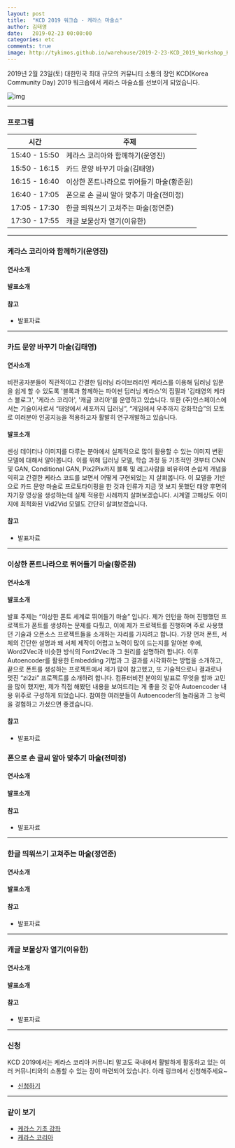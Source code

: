 ```yaml
---
layout: post
title:  "KCD 2019 워크숍 - 케라스 마술쇼"
author: 김태영
date:   2019-02-23 00:00:00
categories: etc
comments: true
image: http://tykimos.github.io/warehouse/2019-2-23-KCD_2019_Workshop_Keras_Magic_Show_title.png
---
```

2019년 2월 23일(토) 대한민국 최대 규모의 커뮤니티 소통의 장인 KCD(Korea Community Day) 2019 워크숍에서 케라스 마술쇼를 선보이게 되었습니다. 

![img](http://tykimos.github.io/warehouse/2019-2-23-KCD_2019_Workshop_Keras_Magic_Show_title.png)

---
### 프로그램

|시간|주제|
|-|-|
|15:40 - 15:50|케라스 코리아와 함께하기(운영진)|
|15:50 - 16:15|카드 문양 바꾸기 마술(김태영)|
|16:15 - 16:40|이상한 폰트나라으로 뛰어들기 마술(황준원)|
|16:40 - 17:05|폰으로 손 글씨 알아 맞추기 마술(전미정)|
|17:05 - 17:30|한글 띄워쓰기 고쳐주는 마술(정연준)|
|17:30 - 17:55|캐글 보물상자 열기(이유한)|

---
### 케라스 코리아와 함께하기(운영진)

#### 연사소개

#### 발표소개

#### 참고
* 발표자료

---
### 카드 문양 바꾸기 마술(김태영)

#### 연사소개
비전공자분들이 직관적이고 간결한 딥러닝 라이브러리인 케라스를 이용해 딥러닝 입문을 쉽게 할 수 있도록 '블록과 함께하는 파이썬 딥러닝 케라스'의 집필과 '김태영의 케라스 블로그', '케라스 코리아', '캐글 코리아'를 운영하고 있습니다. 또한 (주)인스페이스에서는 기술이사로서 “태양에서 세포까지 딥러닝”, “게임에서 우주까지 강화학습”의 모토로 여러분야 인공지능을 적용하고자 활발히 연구개발하고 있습니다.

#### 발표소개
센싱 데이터나 이미지를 다루는 분야에서 실제적으로 많이 활용할 수 있는 이미지 변환 모델에 대해서 알아봅니다. 이를 위해 딥러닝 모델, 학습 과정 등 기초적인 것부터 CNN 및 GAN, Conditional GAN, Pix2Pix까지 블록 및 레고사람을 비유하여 손쉽게 개념을 익히고 간결한 케라스 코드를 보면서 어떻게 구현되었는 지 살펴봅니다. 이 모델을 기반으로 카드 문양 마술로 프로토타이핑을 한 것과 인류가 지금 껏 보지 못했던 태양 후면의 자기장 영상을 생성하는데 실제 적용한 사례까지 살펴보겠습니다. 시계열 고해상도 이미지에 최적화된 Vid2Vid 모델도 간단히 살펴보겠습니다.

#### 참고
* 발표자료

---
### 이상한 폰트나라으로 뛰어들기 마술(황준원)

#### 연사소개

#### 발표소개
발표 주제는 “이상한 폰트 세계로 뛰어들기 마술” 입니다. 제가 인턴을 하며 진행했던 프로젝트가 폰트를 생성하는 문제를 다뤘고, 이에 제가 프로젝트를 진행하며 주로 사용했던 기술과 오픈소스 프로젝트들을 소개하는 자리를 가지려고 합니다. 가장 먼저 폰트, 서체의 간단한 설명과 왜 서체 제작이 어렵고 노력이 많이 드는지를 알아본 후에, Word2Vec과 비슷한 방식의 Font2Vec과 그 원리를 설명하려 합니다. 이후 Autoencoder를 활용한 Embedding 기법과 그 결과를 시각화하는 방법을 소개하고, 끝으로 폰트를 생성하는 프로젝트에서 제가 많이 참고했고, 또 기술적으로나 결과로나 멋진 “zi2zi” 프로젝트를 소개하려 합니다. 컴퓨터비전 분야의 발표로 무엇을 할까 고민을 많이 했지만, 제가 직접 해봤던 내용을 보여드리는 게 좋을 것 같아 Autoencoder 내용 위주로 구성하게 되었습니다. 참여한 여러분들이 Autoencoder의 놀라움과 그 능력을 경험하고 가셨으면 좋겠습니다. 

#### 참고
* 발표자료

### 폰으로 손 글씨 알아 맞추기 마술(전미정)

#### 연사소개

#### 발표소개

#### 참고
* 발표자료

---
### 한글 띄워쓰기 고쳐주는 마술(정연준)

#### 연사소개

#### 발표소개

#### 참고
* 발표자료

---
### 캐글 보물상자 열기(이유한)

#### 연사소개

#### 발표소개

#### 참고
* 발표자료

---
### 신청
KCD 2019에서는 케라스 코리아 커뮤니티 말고도 국내에서 활발하게 활동하고 있는 여러 커뮤니티와의 소통할 수 있는 장이 마련되어 있습니다. 아래 링크에서 신청해주세요~

* [신청하기](https://kcd2019.festa.io/)

---
### 같이 보기

* [케라스 기초 강좌](https://tykimos.github.io/lecture/)
* [케라스 코리아](https://www.facebook.com/groups/KerasKorea/)
